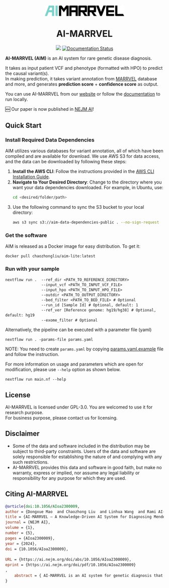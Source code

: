 <p align="center">
  <img width="50%" align="center" src="https://raw.githubusercontent.com/LiuzLab/AI_MARRVEL/main/docs/images/logo.v1.png" alt="logo">
</p>
  <h1 align="center">
  AI-MARRVEL
</h1>

<p align="center">
  <a style="text-decoration:none">
    <img src="https://img.shields.io/badge/AI_MARRVEL-v1.0.1-blue.svg"/>
  </a>
  <a href='https://ai-marrvel.readthedocs.io/en/latest/?badge=latest'>
      <img src='https://readthedocs.org/projects/ai-marrvel/badge/?version=latest' alt='Documentation Status' />
  </a>
</p>

**AI-MARRVEL (AIM)** is an AI system for rare genetic disease diagnosis.  

It takes as input patient VCF and phenotype (formatted with HPO) to predict the causal variant(s).    
In making prediction, it takes variant annotation from [MARRVEL](https://marrvel.org/) database and more, 
and generates **prediction score** + **confidence score** as output.  


You can use AI-MARRVEL from our [website](https://ai.marrvel.org/) or follow the [documentation](https://ai-marrvel.readthedocs.io/en/latest/) to run locally.
  

:new: Our paper is now published in [NEJM AI](https://ai.nejm.org/doi/full/10.1056/AIoa2300009)!
  

## Quick Start

### Install Required Data Dependencies
AIM utilizes various databases for variant annotation, all of which have been compiled and are available for download. We use AWS S3 for data access, and the data can be downloaded by following these steps:

1. **Install the AWS CLI**: Follow the instructions provided in the [AWS CLI Installation Guide](https://docs.aws.amazon.com/cli/latest/userguide/getting-started-install.html).
2. **Navigate to Your Desired Directory**: Change to the directory where you want your data dependencies downloaded. For example, in Ubuntu, use:
   ```bash
   cd <desired/folder/path>
3. Use the following command to sync the S3 bucket to your local directory:  
    ``` bash
    aws s3 sync s3://aim-data-dependencies-public . --no-sign-request
### Get the software
AIM is released as a Docker image for easy distribution. To get it:
```
docker pull chaozhongliu/aim-lite:latest
```

### Run with your sample
```
nextflow run .  --ref_dir <PATH_TO_REFERENCE_DIRECTORY>
                --input_vcf <PATH_TO_INPUT_VCF_FILE>
                --input_hpo <PATH_TO_INPUT_HPO_FILE>
                --outdir <PATH_TO_OUTPUT_DIRECTORY>
                --bed_filter <PATH_TO_BED_FILE> # Optional
                --run_id [Sample Id] # Optional, default: 1
                --ref_ver [Reference genome: hg19/hg38] # Optional, default: hg19
                --exome_filter # Optional
```

Alternatively, the pipeline can be executed with a parameter file (yaml)
```
nextflow run . -params-file params.yaml
```
NOTE: You need to create `params.yaml` by copying [params.yaml.example](params.yaml.example) file and follow the instruction.


For more information on usage and parameters which are open for modification, please use `--help` option as shown below.

```
nextflow run main.nf --help
```


## License
AI-MARRVEL is licensed under GPL-3.0. You are welcomed to use it for research purpose.  
For business purpose, please contact us for licensing.


## Disclaimer
- Some of the data and software included in the distribution may be subject to third-party constraints. Users of the data and software are solely responsible for establishing the nature of and complying with any such restrictions.
- AI-MARRVEL provides this data and software in good faith, but make no warranty, express or implied, nor assume any legal liability or responsibility for any purpose for which they are used.

## Citing AI-MARRVEL

```bibtex
@article{doi:10.1056/AIoa2300009,
author = {Dongxue Mao  and Chaozhong Liu  and Linhua Wang  and Rami AI-Ouran  and Cole Deisseroth  and Sasidhar Pasupuleti  and Seon Young Kim  and Lucian Li  and Jill A. Rosenfeld  and Linyan Meng  and Lindsay C. Burrage  and Michael F. Wangler  and Shinya Yamamoto  and Michael Santana  and Victor Perez  and Priyank Shukla  and Christine M. Eng  and Brendan Lee  and Bo Yuan  and Fan Xia  and Hugo J. Bellen  and Pengfei Liu  and Zhandong Liu },
title = {AI-MARRVEL — A Knowledge-Driven AI System for Diagnosing Mendelian Disorders},
journal = {NEJM AI},
volume = {1},
number = {5},
pages = {AIoa2300009},
year = {2024},
doi = {10.1056/AIoa2300009},

URL = {https://ai.nejm.org/doi/abs/10.1056/AIoa2300009},
eprint = {https://ai.nejm.org/doi/pdf/10.1056/AIoa2300009}
,
    abstract = { AI-MARRVEL is an AI system for genetic diagnosis that improves diagnostic accuracy, surpassing state-of-the-art benchmarked methods. }
}
```
